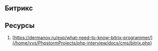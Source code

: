 ## Битрикс

## Ресурсы
1. [https://dermanov.ru/exp/what-need-to-know-bitrix-programmer/](/home/vvs/PhpstormProjects/php-interview/docs/cms/bitrix.php)